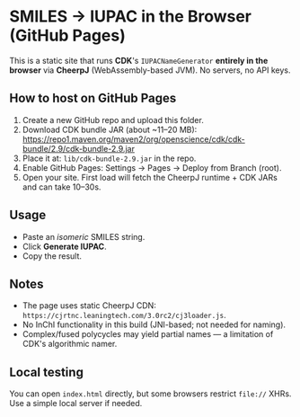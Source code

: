 # SMILES → IUPAC in the Browser (GitHub Pages)

This is a static site that runs **CDK**'s `IUPACNameGenerator` **entirely in the browser** via **CheerpJ** (WebAssembly-based JVM). No servers, no API keys.

## How to host on GitHub Pages
1. Create a new GitHub repo and upload this folder.
2. Download CDK bundle JAR (about ~11–20 MB):
   https://repo1.maven.org/maven2/org/openscience/cdk/cdk-bundle/2.9/cdk-bundle-2.9.jar
3. Place it at: `lib/cdk-bundle-2.9.jar` in the repo.
4. Enable GitHub Pages: Settings → Pages → Deploy from Branch (root).
5. Open your site. First load will fetch the CheerpJ runtime + CDK JARs and can take 10–30s.

## Usage
- Paste an *isomeric* SMILES string.
- Click **Generate IUPAC**.
- Copy the result.

## Notes
- The page uses static CheerpJ CDN: `https://cjrtnc.leaningtech.com/3.0rc2/cj3loader.js`.
- No InChI functionality in this build (JNI-based; not needed for naming).
- Complex/fused polycycles may yield partial names — a limitation of CDK's algorithmic namer.

## Local testing
You can open `index.html` directly, but some browsers restrict `file://` XHRs. Use a simple local server if needed.
